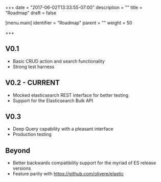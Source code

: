 +++
date = "2017-06-02T13:33:55-07:00"
description = ""
title = "Roadmap"
draft = false

[menu.main]
identifier = "Roadmap"
parent = ""
weight = 50

+++

## V0.1 

* Basic CRUD action and search functionality
* Strong test harness

## V0.2 - CURRENT

* Mocked elasticsearch REST interface for better testing
* Support for the Elasticsearch Bulk API

## V0.3

* Deep Query capability with a pleasant interface
* Production testing

## Beyond

* Better backwards compatibility support for the myriad of ES release versions
* Feature parity with https://github.com/olivere/elastic
